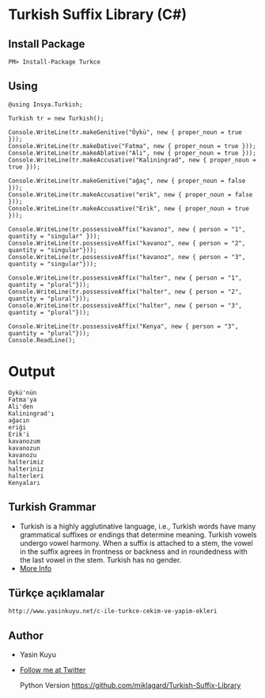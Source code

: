# Turkish Suffix Library (C#)

## Install Package

    PM> Install-Package Turkce

## Using
    @using Insya.Turkish;

    Turkish tr = new Turkish();
  
    Console.WriteLine(tr.makeGenitive("Öykü", new { proper_noun = true }));
    Console.WriteLine(tr.makeDative("Fatma", new { proper_noun = true }));
    Console.WriteLine(tr.makeAblative("Ali", new { proper_noun = true }));
    Console.WriteLine(tr.makeAccusative("Kaliningrad", new { proper_noun = true }));
  
    Console.WriteLine(tr.makeGenitive("ağaç", new { proper_noun = false }));
    Console.WriteLine(tr.makeAccusative("erik", new { proper_noun = false }));
    Console.WriteLine(tr.makeAccusative("Erik", new { proper_noun = true }));
  
    Console.WriteLine(tr.possessiveAffix("kavanoz", new { person = "1", quantity = "singular" }));
    Console.WriteLine(tr.possessiveAffix("kavanoz", new { person = "2", quantity = "singular"}));
    Console.WriteLine(tr.possessiveAffix("kavanoz", new { person = "3", quantity = "singular"}));
  
    Console.WriteLine(tr.possessiveAffix("halter", new { person = "1", quantity = "plural"}));
    Console.WriteLine(tr.possessiveAffix("halter", new { person = "2", quantity = "plural"}));
    Console.WriteLine(tr.possessiveAffix("halter", new { person = "3", quantity = "plural"}));
  
    Console.WriteLine(tr.possessiveAffix("Kenya", new { person = "3", quantity = "plural"}));
    Console.ReadLine();
  
# Output
  
    Öykü'nün
    Fatma'ya
    Ali'den
    Kaliningrad'ı
    ağacın
    eriği
    Erik'i
    kavanozum
    kavanozun
    kavanozu
    halterimiz
    halteriniz
    halterleri
    Kenyaları

## Turkish Grammar
 * Turkish is a highly agglutinative language, i.e., Turkish words have many grammatical suffixes or endings that determine meaning. Turkish vowels undergo vowel harmony. When a suffix is attached to a stem, the vowel in the suffix agrees in frontness or backness and in roundedness with the last vowel in the stem. Turkish has no gender.
 * [More Info](http://en.wikipedia.org/wiki/Turkish_grammar)

## Türkçe açıklamalar
    http://www.yasinkuyu.net/c-ile-turkce-cekim-ve-yapim-ekleri

## Author
 * Yasin Kuyu
 * [Follow me at Twitter](http://twitter.com/#!/yasinkuyu)

  
  
      Python Version
      https://github.com/miklagard/Turkish-Suffix-Library
